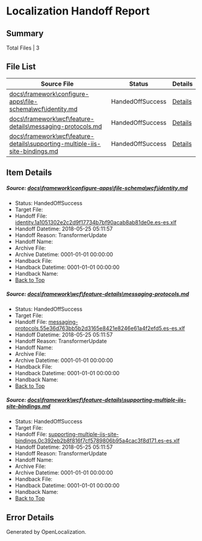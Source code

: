 # <a name='report-top'></a> Localization Handoff Report

## Summary
 Total Files | 3

## File List
 Source File | Status | Details 
 ----------- | ------ | ------- 
 [docs\framework\configure-apps\file-schema\wcf\identity.md](https://github.com/OpenLocalizationTestOrg/docs/blob/75444267cc262dcdfc807db05b2441b78c986800/docs/framework/configure-apps/file-schema/wcf/identity.md) | HandedOffSuccess | [Details](#8590ce13fc381ff22f8e950dd741fce406e043ab19330)
 [docs\framework\wcf\feature-details\messaging-protocols.md](https://github.com/OpenLocalizationTestOrg/docs/blob/75444267cc262dcdfc807db05b2441b78c986800/docs/framework/wcf/feature-details/messaging-protocols.md) | HandedOffSuccess | [Details](#e850ee50503289ed25dd0fe920d0cb56af318c8b24803)
 [docs\framework\wcf\feature-details\supporting-multiple-iis-site-bindings.md](https://github.com/OpenLocalizationTestOrg/docs/blob/75444267cc262dcdfc807db05b2441b78c986800/docs/framework/wcf/feature-details/supporting-multiple-iis-site-bindings.md) | HandedOffSuccess | [Details](#4e742799522412bce77e1bceaaec7d24b3a1c77924895)

## Item Details
##### <a name='8590ce13fc381ff22f8e950dd741fce406e043ab19330'></a> Source: [docs\framework\configure-apps\file-schema\wcf\identity.md](https://github.com/OpenLocalizationTestOrg/docs/blob/75444267cc262dcdfc807db05b2441b78c986800/docs/framework/configure-apps/file-schema/wcf/identity.md)
* Status: HandedOffSuccess
* Target File: 
* Handoff File: [identity.1a1051302e2c2d9f17734b7bf90acab8ab81de0e.es-es.xlf](https://github.com/OpenLocalizationTestOrg/docs.handoff/blob/b100885a7c3c2ce994829ce6c52f6d81dbda7288/ol-handoff/OpenLocalizationTestOrg/docs.es-es/master/net-med-mt/identity.1a1051302e2c2d9f17734b7bf90acab8ab81de0e.es-es.xlf)
* Handoff Datetime: 2018-05-25 05:11:57
* Handoff Reason: TransformerUpdate
* Handoff Name: 
* Archive File: 
* Archive Datetime: 0001-01-01 00:00:00
* Handback File: 
* Handback Datetime: 0001-01-01 00:00:00
* Handback Name: 
* [Back to Top](#report-top)

##### <a name='e850ee50503289ed25dd0fe920d0cb56af318c8b24803'></a> Source: [docs\framework\wcf\feature-details\messaging-protocols.md](https://github.com/OpenLocalizationTestOrg/docs/blob/75444267cc262dcdfc807db05b2441b78c986800/docs/framework/wcf/feature-details/messaging-protocols.md)
* Status: HandedOffSuccess
* Target File: 
* Handoff File: [messaging-protocols.55e36d763bb5b2d3165e8421e8246e61a4f2efd5.es-es.xlf](https://github.com/OpenLocalizationTestOrg/docs.handoff/blob/b100885a7c3c2ce994829ce6c52f6d81dbda7288/ol-handoff/OpenLocalizationTestOrg/docs.es-es/master/net-med-mt/messaging-protocols.55e36d763bb5b2d3165e8421e8246e61a4f2efd5.es-es.xlf)
* Handoff Datetime: 2018-05-25 05:11:57
* Handoff Reason: TransformerUpdate
* Handoff Name: 
* Archive File: 
* Archive Datetime: 0001-01-01 00:00:00
* Handback File: 
* Handback Datetime: 0001-01-01 00:00:00
* Handback Name: 
* [Back to Top](#report-top)

##### <a name='4e742799522412bce77e1bceaaec7d24b3a1c77924895'></a> Source: [docs\framework\wcf\feature-details\supporting-multiple-iis-site-bindings.md](https://github.com/OpenLocalizationTestOrg/docs/blob/75444267cc262dcdfc807db05b2441b78c986800/docs/framework/wcf/feature-details/supporting-multiple-iis-site-bindings.md)
* Status: HandedOffSuccess
* Target File: 
* Handoff File: [supporting-multiple-iis-site-bindings.0c392eb2b8f816f7cf5789806b95a4cac3f8d171.es-es.xlf](https://github.com/OpenLocalizationTestOrg/docs.handoff/blob/b100885a7c3c2ce994829ce6c52f6d81dbda7288/ol-handoff/OpenLocalizationTestOrg/docs.es-es/master/net-med-mt/supporting-multiple-iis-site-bindings.0c392eb2b8f816f7cf5789806b95a4cac3f8d171.es-es.xlf)
* Handoff Datetime: 2018-05-25 05:11:57
* Handoff Reason: TransformerUpdate
* Handoff Name: 
* Archive File: 
* Archive Datetime: 0001-01-01 00:00:00
* Handback File: 
* Handback Datetime: 0001-01-01 00:00:00
* Handback Name: 
* [Back to Top](#report-top)


## Error Details

Generated by OpenLocalization.
